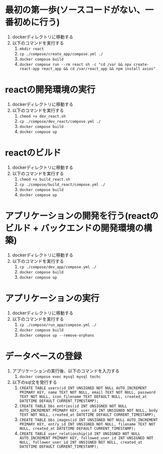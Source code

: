 # 最初の第一歩(ソースコードがない、一番初めに行う)
1. dockerディレクトリに移動する
1. 以下のコマンドを実行する
    1. `mkdir react`
    1. `cp ./compose/create_app/compose.yml ./`
    1. `docker compose build`
    1. `docker compose run --rm react sh -c "cd /var && npx create-react-app react_app && cd /var/react_app && npm install axios"`

# reactの開発環境の実行
1. dockerディレクトリに移動する
1. 以下のコマンドを実行する
    1. `chmod +x dev_react.sh`
    1. `cp ./compose/dev_react/compose.yml ./`
    1. `docker compose build`
    1. `docker compose up`

# reactのビルド
1. dockerディレクトリに移動する
1. 以下のコマンドを実行する
    1. `chmod +x build_react.sh`
    1. `cp ./compose/build_react/compose.yml ./`
    1. `docker compose build`
    1. `docker compose up`

# アプリケーションの開発を行う(reactのビルド + バックエンドの開発環境の構築)
1. dockerディレクトリに移動する
1. 以下のコマンドを実行する
    1. `cp ./compose/dev_app/compose.yml ./`
    1. `docker compose build`
    1. `docker compose up`

# アプリケーションの実行
1. dockerディレクトリに移動する
1. 以下のコマンドを実行する
    1. `cp ./compose/run_app/compose.yml ./`
    1. `docker compose build`
    1. `docker compose up --remove-orphans`

# データベースの登録
1. アプリケーションの実行後、以下のコマンドを入力する
    1. `docker compose exec mysql mysql techc`
1. 以下のsql文を発行する
    1. `CREATE TABLE users(id INT UNSIGNED NOT NULL AUTO_INCREMENT PRIMARY KEY, name TEXT NOT NULL, email TEXT NOT NULL, password TEXT NOT NULL, icon_filename TEXT DEFAULT NULL, created_at DATETIME DEFAULT CURRENT_TIMESTAMP);`
    1. `CREATE TABLE bbs_entries(id INT UNSIGNED NOT NULL AUTO_INCREMENT PRIMARY KEY, user_id INT UNSIGNED NOT NULL, body TEXT NOT NULL, created_at DATETIME DEFAULT CURRENT_TIMESTAMP);`
    1. `CREATE TABLE bbs_images(id INT UNSIGNED NOT NULL AUTO_INCREMENT PRIMARY KEY, entry_id INT UNSIGNED NOT NULL, filename TEXT NOT NULL, created_at DATETIME DEFAULT CURRENT_TIMESTAMP);`
    1. `CREATE TABLE user_relationship(id INT UNSIGNED NOT NULL AUTO_INCREMENT PRIMARY KEY, followed_user_id INT UNSIGNED NOT NULL, follower_user_id INT UNSIGNED NOT NULL, created_at DATETIME DEFAULT CURRENT_TIMESTAMP);`